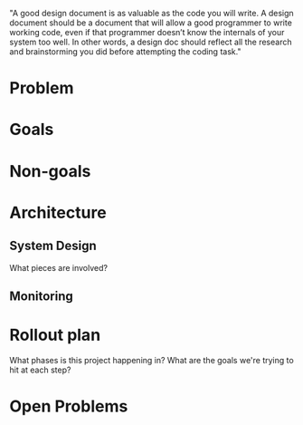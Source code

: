 "A good design document is as valuable as the code you
will write. A design document should be a document that will allow a good
programmer to write working code, even if that programmer doesn’t know
the internals of your system too well. In other words, a design doc should
reflect all the research and brainstorming you did before attempting the coding
task."

# Problem

# Goals

# Non-goals

# Architecture

## System Design

What pieces are involved?

## Monitoring

# Rollout plan

What phases is this project happening in? What are the goals we're trying to
hit at each step?

# Open Problems